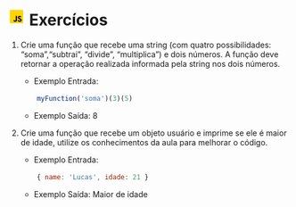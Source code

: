 # ![](../../images/icons8-javascript-color-32.png) Exercícios

1. Crie uma função que recebe uma string (com quatro possibilidades: “soma”,“subtrai”, “divide”, “multiplica”) e dois números. A função deve retornar a operação realizada informada pela string nos dois números.
    - Exemplo Entrada:

    ```js
        myFunction('soma')(3)(5)
    ```

    - Exemplo Saída: 8

2. Crie uma função que recebe um objeto usuário e imprime se ele é maior de idade, utilize os conhecimentos da aula para melhorar o código.
    - Exemplo Entrada:

    ```js
        { name: 'Lucas', idade: 21 }
    ```

    - Exemplo Saída: Maior de idade
